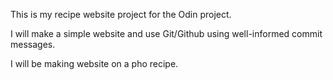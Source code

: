 This is my recipe website project for the Odin project.

I will make a simple website and use Git/Github using well-informed commit messages.

I will be making website on a pho recipe.